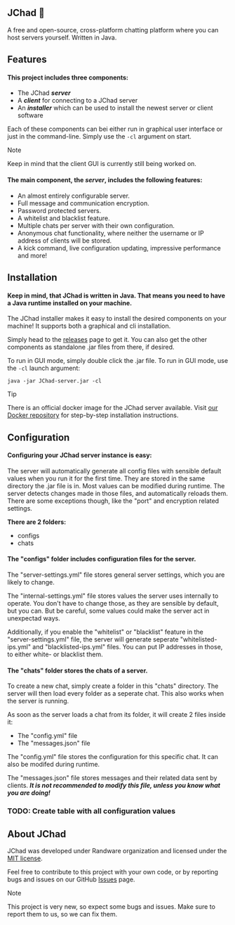 ## JChad 🗿
A free and open-source, cross-platform chatting platform where you can host servers yourself. Written in Java.

## Features
#### This project includes three components:
- The JChad **_server_**
- A **_client_** for connecting to a JChad server
- An **_installer_** which can be used to install the newest server or client software

Each of these components can bei either run in graphical user interface or just in the command-line.
Simply use the `-cl` argument on start.

> [!NOTE]
> Keep in mind that the client GUI is currently still being worked on.

#### The main component, the **_server_**, includes the following features:
- An almost entirely configurable server.
- Full message and communication encryption.
- Password protected servers.
- A whitelist and blacklist feature.
- Multiple chats per server with their own configuration.
- Anonymous chat functionality, where neither the username or IP address of clients will be stored.
- A kick command, live configuration updating, impressive performance and more!

## Installation
#### Keep in mind, that JChad is written in Java. That means you need to have a Java runtime installed on your machine.

The JChad installer makes it easy to install the desired components on your machine!
It supports both a graphical and cli installation. 

Simply head to the [releases](https://github.com/Randware/JChad/releases) page to get it. You can also get the other components as standalone .jar files from there, if desired.

To run in GUI mode, simply double click the .jar file. To run in GUI mode, use the `-cl` launch argument:

`java -jar JChad-server.jar -cl`

> [!TIP]
> There is an official docker image for the JChad server available. 
> Visit [our Docker repository](https://hub.docker.com/r/randware/jchad) for step-by-step installation instructions.

## Configuration
#### Configuring your JChad server instance is easy:
The server will automatically generate all config files with sensible default values when you run it for the first time. They are stored in the same directory the .jar file is in. Most values can be modified during runtime.
The server detects changes made in those files, and automatically reloads them. There are some exceptions though,
like the "port" and encryption related settings.


**There are 2 folders:**
- configs
- chats

#### The "configs" folder includes configuration files for the server. 

The "server-settings.yml" file stores general server settings, which you are likely to change.

The "internal-settings.yml" file stores values the server uses internally to operate. 
You don't have to change those, as they are sensible by default, but you can. But be careful,
some values could make the server act in unexpectad ways.

Additionally, if you enable the "whitelist" or "blacklist" feature in the "server-settings.yml" file, the server will generate seperate "whitelisted-ips.yml" and "blacklisted-ips.yml" files. You can put IP addresses in those, to either white- or blacklist them.

#### The "chats" folder stores the chats of a server.

To create a new chat, simply create a folder in this "chats" directory. The server will then load every folder as a seperate chat. This also works when the server is running.

As soon as the server loads a chat from its folder, it will create 2 files inside it:
- The "config.yml" file
- The "messages.json" file

The "config.yml" file stores the configuration for this specific chat. It can also be modifed during runtime.

The "messages.json" file stores messages and their related data sent by clients. 
**_It is not recommended to modify this file, unless you know what you are doing!_**

### TODO: Create table with all configuration values

## About JChad
JChad was developed under Randware organization and licensed under the [MIT license](https://choosealicense.com/licenses/mit/).

Feel free to contribute to this project with your own code, or by reporting bugs and issues on our GitHub [Issues](https://github.com/Randware/JChad/issues) page.

> [!NOTE]
> This project is very new, so expect some bugs and issues. Make sure to report them to us, so we can fix them.
